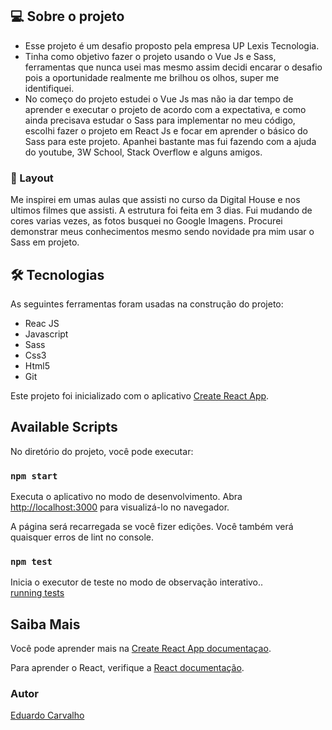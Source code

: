 


## 💻 Sobre o projeto


- Esse projeto é um desafio proposto pela empresa UP Lexis Tecnologia.
- Tinha como objetivo fazer o projeto usando o Vue Js e Sass, ferramentas que nunca usei mas mesmo assim decidi encarar o desafio pois a oportunidade realmente me brilhou os olhos, super me identifiquei.
- No começo do projeto estudei o Vue Js mas não ia dar tempo de aprender e executar o projeto de acordo com a expectativa, e como ainda precisava estudar o Sass para implementar no meu código, escolhi fazer o projeto em React Js e focar em aprender o básico do Sass para este projeto.
Apanhei bastante mas fui fazendo com a ajuda do youtube, 3W School, Stack Overflow e alguns amigos.



### 🎨 Layout


Me inspirei em umas aulas que assisti no curso da Digital House e nos ultimos filmes que assisti.
A estrutura foi feita em 3 dias.
Fui mudando de cores varias vezes, as fotos busquei no Google Imagens.
Procurei demonstrar meus conhecimentos mesmo sendo novidade pra mim usar o Sass em projeto.



## 🛠 Tecnologias


As seguintes ferramentas foram usadas na construção do projeto:

- Reac JS
- Javascript
- Sass
- Css3
- Html5
- Git



Este projeto foi inicializado com o aplicativo [Create React App](https://github.com/facebook/create-react-app).

## Available Scripts


No diretório do projeto, você pode executar:

### `npm start`


Executa o aplicativo no modo de desenvolvimento.
Abra [http://localhost:3000](http://localhost:3000) para visualizá-lo no navegador.

A página será recarregada se você fizer edições.
Você também verá quaisquer erros de lint no console.

### `npm test`


Inicia o executor de teste no modo de observação interativo..<br />
[running tests](https://facebook.github.io/create-react-app/docs/running-tests) 


## Saiba Mais


Você pode aprender mais na [Create React App documentaçao](https://facebook.github.io/create-react-app/docs/getting-started).

Para aprender o React, verifique a [React documentação](https://reactjs.org/).



### Autor


[Eduardo Carvalho](https://github.com/eduardocarvalhojunior)

